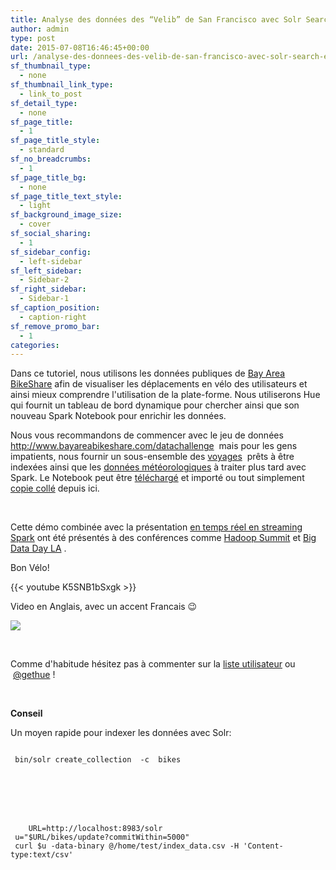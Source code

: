 ```yaml
---
title: Analyse des données des “Velib” de San Francisco avec Solr Search et un Spark Notebook
author: admin
type: post
date: 2015-07-08T16:46:45+00:00
url: /analyse-des-donnees-des-velib-de-san-francisco-avec-solr-search-et-un-spark-notebook/
sf_thumbnail_type:
  - none
sf_thumbnail_link_type:
  - link_to_post
sf_detail_type:
  - none
sf_page_title:
  - 1
sf_page_title_style:
  - standard
sf_no_breadcrumbs:
  - 1
sf_page_title_bg:
  - none
sf_page_title_text_style:
  - light
sf_background_image_size:
  - cover
sf_social_sharing:
  - 1
sf_sidebar_config:
  - left-sidebar
sf_left_sidebar:
  - Sidebar-2
sf_right_sidebar:
  - Sidebar-1
sf_caption_position:
  - caption-right
sf_remove_promo_bar:
  - 1
categories:
---
```


Dans ce tutoriel, nous utilisons les données publiques de [Bay Area BikeShare][1] afin de visualiser les déplacements en vélo des utilisateurs et ainsi mieux comprendre l'utilisation de la plate-forme. Nous utiliserons Hue qui fournit un tableau de bord dynamique pour chercher ainsi que son nouveau Spark Notebook pour enrichir les données.

Nous vous recommandons de commencer avec le jeu de données <http://www.bayareabikeshare.com/datachallenge>  mais pour les gens impatients, nous fournir un sous-ensemble des [voyages][2]  prêts à être indexées ainsi que les [données météorologiques][3] à traiter plus tard avec Spark. Le Notebook peut être [téléchargé][4] et importé ou tout simplement [copie collé][5] depuis ici.

&nbsp;

Cette démo combinée avec la présentation [en temps réel en streaming Spark][6] ont été présentés à des conférences comme [Hadoop Summit][7] et [Big Data Day LA][8] .

Bon Vélo!

{{< youtube K5SNB1bSxgk >}}

Video en Anglais, avec un accent Francais 😉

[<img class="wp-image-2687 size-large" src="https://cdn.gethue.com/uploads/2015/06/solr-bike-dashboard-1024x535.png" />][9]

&nbsp;

Comme d'habitude hésitez pas à commenter sur la [liste utilisateur][10] ou  [@gethue][11] !

&nbsp;

**Conseil**

Un moyen rapide pour indexer les données avec Solr:

<div>
  <p>
    <pre><code class="bash"><br /> bin/solr create_collection  -c  bikes
  </p>

  <p>
    URL=http://localhost:8983/solr<br /> u="$URL/bikes/update?commitWithin=5000"<br /> curl $u -data-binary @/home/test/index_data.csv -H 'Content-type:text/csv'<br /> </code></pre>
  </p>
</div>

[1]: http://www.bayareabikeshare.com/
[2]: https://www.dropbox.com/s/jw44si1gy26tdhj/bikedataclean.csv?dl=0
[3]: https://github.com/romainr/hadoop-tutorials-examples/blob/master/spark/bikeshare/201408_weather_data.csv
[4]: https://www.dropbox.com/s/rv7s28iyw9x47q1/weather-data.spark.hue.json?dl=0
[5]: https://github.com/romainr/hadoop-tutorials-examples/blob/master/spark/bikeshare/notebook.txt
[6]: https://gethue.com/build-a-real-time-analytic-dashboard-with-solr-search-and-spark-streaming/
[7]: https://gethue.com/hadoop-summit-san-jose-2015-interactively-query-and-search-your-big-data/
[8]: https://gethue.com/big-data-day-la-solr-search-with-spark-for-big-data-analytics-in-action-with-hue/
[9]: https://cdn.gethue.com/uploads/2015/06/solr-bike-dashboard.png
[10]: http://groups.google.com/a/cloudera.org/group/hue-user
[11]: https://twitter.com/gethue
